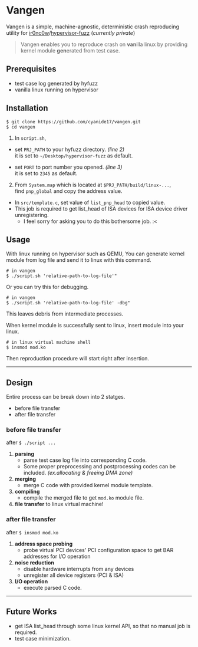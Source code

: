 # Vangen
Vangen is a simple, machine-agnostic, deterministic  crash reproducing utility for [ir0nc0w](https://github.com/ir0nc0w)/[hypervisor-fuzz](https://github.com/ir0nc0w/hypervisor-fuzz) (_currently private_)
> Vangen enables you to reproduce crash on **van**illa linux by providing kernel module **gen**erated from test case.

## Prerequisites
- test case log generated by hyfuzz
- vanilla linux running on hypervisor

## Installation
```
$ git clone https://github.com/cyanide17/vangen.git
$ cd vangen
```
1. In `script.sh`,   

- set `PRJ_PATH` to your hyfuzz directory. *(line 2)*   
it is set to `~/Desktop/hypervisor-fuzz` as default.   

- set `PORT` to port number you opened. *(line 3)*   
it is set to `2345` as default.

2. From `System.map` which is located at `$PRJ_PATH/build/linux-...`,   
find `pnp_global` and copy the address value.

- In `src/template.c`, set value of `list_pnp_head` to copied value.
- This job is required to get list_head of ISA devices for ISA device driver unregistering.
    - I feel sorry for asking you to do this bothersome job. :<


## Usage
With linux running on hypervisor such as QEMU,
You can generate kernel module from log file and send it to linux with this command.
```
# in vangen
$ ./script.sh 'relative-path-to-log-file'"
```
Or you can try this for debugging.
```
# in vangen
$ ./script.sh 'relative-path-to-log-file' -dbg"
```
This leaves debris from intermediate processes.   
   
When kernel module is successfully sent to linux, insert module into your linux.
```
# in linux virtual machine shell
$ insmod mod.ko
```
Then reproduction procedure will start right after insertion.


***
## Design
Entire process can be break down into 2 statges.
- before file transfer
-  after file transfer

### before file transfer
after `$ ./script ...`
1. **parsing**
    - parse test case log file into corresponding C code.
    - Some proper preprocessing and postprocessing codes can be included. *(ex.allocating & freeing DMA zone)*
2. **merging**
    - merge C code with provided kernel module template.
3. **compiling**
    - compile the merged file to get `mod.ko` module file.
4. **file transfer** to linux virtual machine!

### after file transfer
after `$ insmod mod.ko`
1. **address space probing**
    - probe virtual PCI devices' PCI configuration space to get BAR addresses for I/O operation
2. **noise reduction**
    - disable hardware interrupts from any devices
    - unregister all device registers (PCI & ISA)
3. **I/O operation**
    - execute parsed C code.
    
    
***
## Future Works
- get ISA list_head through some linux kernel API, so that no manual job is required.
- test case minimization.
